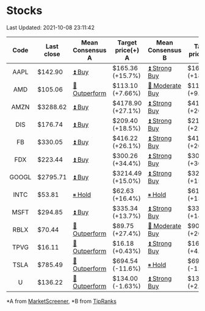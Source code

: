 # Stocks
Last Updated: 2021-10-08 23:11:42

|Code|Last close|Mean Consensus A|Target price(+) A|Mean Consensus B|Target price(+) B|
|:--:|-|-|-|-|-|
|AAPL|$142.90|[⏫ Buy](https://m.marketscreener.com/quote/stock/-4849/)|$165.36 (+15.7%)|[⏫ Strong Buy](https://www.tipranks.com/stocks/aapl/forecast)|$169.64 (+18.51%)|
|AMD|$105.06|[🔼 Outperform](https://m.marketscreener.com/quote/stock/-19475876/)|$113.10 (+7.66%)|[🔼 Moderate Buy](https://www.tipranks.com/stocks/amd/forecast)|$116.21 (+9.61%)|
|AMZN|$3288.62|[⏫ Buy](https://m.marketscreener.com/quote/stock/-12864605/)|$4178.90 (+27.1%)|[⏫ Strong Buy](https://www.tipranks.com/stocks/amzn/forecast)|$4190.75 (+26.90%)|
|DIS|$176.74|[⏫ Buy](https://m.marketscreener.com/quote/stock/-4842/)|$209.40 (+18.5%)|[⏫ Strong Buy](https://www.tipranks.com/stocks/dis/forecast)|$217.79 (+22.55%)|
|FB|$330.05|[⏫ Buy](https://m.marketscreener.com/quote/stock/-10547141/)|$416.22 (+26.1%)|[⏫ Strong Buy](https://www.tipranks.com/stocks/fb/forecast)|$419.87 (+26.50%)|
|FDX|$223.44|[⏫ Buy](https://m.marketscreener.com/quote/stock/-12585/)|$300.26 (+34.4%)|[⏫ Strong Buy](https://www.tipranks.com/stocks/fdx/forecast)|$305.15 (+36.87%)|
|GOOGL|$2795.71|[⏫ Buy](https://m.marketscreener.com/quote/stock/-24203373/)|$3214.49 (+15.0%)|[⏫ Strong Buy](https://www.tipranks.com/stocks/googl/forecast)|$3205.79 (+15.13%)|
|INTC|$53.81|[⏸ Hold](https://m.marketscreener.com/quote/stock/-4829/)|$62.63 (+16.4%)|[⏸ Hold](https://www.tipranks.com/stocks/intc/forecast)|$61.00 (+13.30%)|
|MSFT|$294.85|[⏫ Buy](https://m.marketscreener.com/quote/stock/-4835/)|$335.34 (+13.7%)|[⏫ Strong Buy](https://www.tipranks.com/stocks/msft/forecast)|$336.19 (+14.02%)|
|RBLX|$70.44|[🔼 Outperform](https://m.marketscreener.com/quote/stock/-117793644/)|$89.75 (+27.4%)|[🔼 Moderate Buy](https://www.tipranks.com/stocks/rblx/forecast)|$90.00 (+20.32%)|
|TPVG|$16.11|[🔼 Outperform](https://m.marketscreener.com/quote/stock/-15933327/)|$16.18 (+0.43%)|[⏫ Strong Buy](https://www.tipranks.com/stocks/tpvg/forecast)|$16.67 (+4.84%)|
|TSLA|$785.49|[🔼 Outperform](https://m.marketscreener.com/quote/stock/-6344549/)|$694.54 (-11.6%)|[⏸ Hold](https://www.tipranks.com/stocks/tsla/forecast)|$691.71 (-12.84%)|
|U|$136.22|[🔼 Outperform](https://m.marketscreener.com/quote/stock/-112492634/)|$134.00 (-1.63%)|[⏫ Strong Buy](https://www.tipranks.com/stocks/u/forecast)|$139.80 (+2.74%)|


*A from [MarketScreener](https://www.marketscreener.com), *B from [TipRanks](https://www.tipranks.com)
